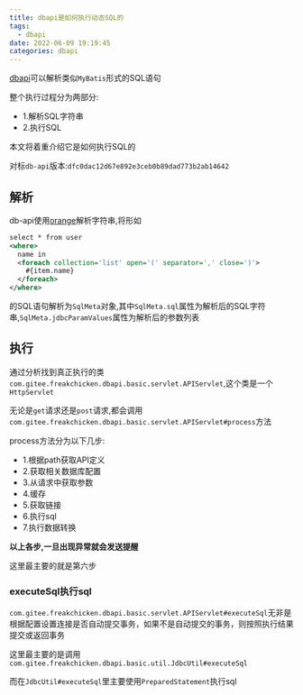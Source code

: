 ```yaml
---
title: dbapi是如何执行动态SQL的
tags:
  - dbapi
date: 2022-06-09 19:19:45
categories: dbapi
---
```


[dbapi](https://gitee.com/freakchicken/db-api)可以解析类似`MyBatis`形式的SQL语句

整个执行过程分为两部分:

- 1.解析SQL字符串
- 2.执行SQL

本文将着重介绍它是如何执行SQL的

对标`db-api`版本:`dfc0dac12d67e892e3ceb0b89dad773b2ab14642`

## 解析

db-api使用[orange](https://gitee.com/freakchicken/orange)解析字符串,将形如

```xml
select * from user
<where>
  name in 
  <foreach collection='list' open='(' separator=',' close=')'>
    #{item.name}
  </foreach>
</where>
```

的SQL语句解析为`SqlMeta`对象,其中`SqlMeta.sql`属性为解析后的SQL字符串,`SqlMeta.jdbcParamValues`属性为解析后的参数列表

## 执行

通过分析找到真正执行的类`com.gitee.freakchicken.dbapi.basic.servlet.APIServlet`,这个类是一个`HttpServlet`

无论是`get`请求还是`post`请求,都会调用`com.gitee.freakchicken.dbapi.basic.servlet.APIServlet#process`方法

process方法分为以下几步:

- 1.根据path获取API定义
- 2.获取相关数据库配置
- 3.从请求中获取参数
- 4.缓存
- 5.获取链接
- 6.执行sql
- 7.执行数据转换

**以上各步,一旦出现异常就会发送提醒**

这里最主要的就是第六步

### executeSql执行sql

`com.gitee.freakchicken.dbapi.basic.servlet.APIServlet#executeSql`无非是根据配置设置连接是否自动提交事务，如果不是自动提交的事务，则按照执行结果提交或返回事务

这里最主要的是调用`com.gitee.freakchicken.dbapi.basic.util.JdbcUtil#executeSql`

而在`JdbcUtil#executeSql`里主要使用`PreparedStatement`执行sql


